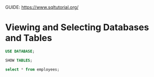 GUIDE: https://www.sqltutorial.org/

# Viewing and Selecting Databases and Tables

```sql
USE DATABASE;
```

```sql
SHOW TABLES;
```

```sql
select * from employees;
```
